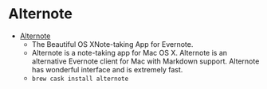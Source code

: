 # Alternote
- [Alternote](http://alternoteapp.com/)
  -  The Beautiful OS XNote-taking App for Evernote.
  - Alternote is a note-taking app for Mac OS X. Alternote is an alternative Evernote client for Mac with Markdown support. Alternote has wonderful interface and is extremely fast.
  - `brew cask install alternote`
